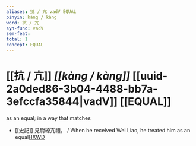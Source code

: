 ```yaml
---
aliases: 抗 / 亢 vadV EQUAL
pinyin: kàng / kàng
word: 抗 / 亢
syn-func: vadV
sem-feat: 
total: 1
concept: EQUAL 
---
```

# [[抗 / 亢]] *[[kàng / kàng]]*  [[uuid-2a0ded86-3b04-4488-bb7a-3efccfa35844|vadV]] [[EQUAL]]
as an equal; in a way that matches
 - [[史記]] 見尉繚亢禮， / When he received Wei Liao, he treated him as an equal[HXWD](https://hxwd.org/textview.html?location=KR2a0001_tls_006-262a.24)